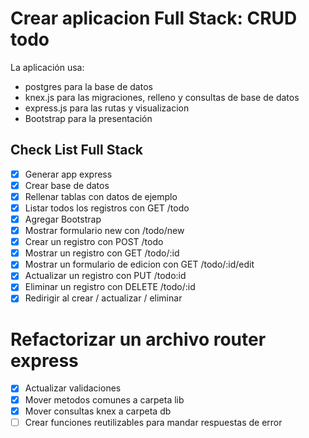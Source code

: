# Crear aplicacion Full Stack: CRUD todo

La aplicación usa:
* postgres para la base de datos
* knex.js para las migraciones, relleno y consultas de base de datos
* express.js para las rutas y visualizacion
* Bootstrap para la presentación

## Check List Full Stack
* [x] Generar app express
* [x] Crear base de datos
* [x] Rellenar tablas con datos de ejemplo
* [x] Listar todos los registros con GET /todo
* [x] Agregar Bootstrap
* [x] Mostrar formulario new con /todo/new
* [x] Crear un registro con POST /todo
* [x] Mostrar un registro con GET /todo/:id
* [x] Mostrar un formulario de edicion con GET /todo/:id/edit
* [x] Actualizar un registro con PUT /todo:id
* [x] Eliminar un registro con DELETE /todo/:id
* [x] Redirigir al crear / actualizar / eliminar

# Refactorizar un archivo router express

* [x] Actualizar validaciones
* [x] Mover metodos comunes a carpeta lib
* [x] Mover consultas knex a carpeta db
* [ ] Crear funciones reutilizables para mandar respuestas de error
